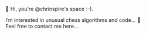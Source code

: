 👋 Hi, 
you're @chrinspire's space :-).

<p>
I’m interested in unusual chess algorithms and code... 👀
<br>Feel free to contact me here...
</p>

<!---
chrinspire/chrinspire is a ✨ special ✨ repository because its `README.md` (this file) appears on your GitHub profile.
You can click the Preview link to take a look at your changes.
--->
